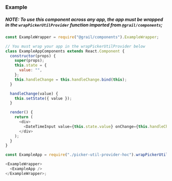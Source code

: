 ### Example

##### NOTE: To use this component across any app, the app must be wrapped in the `wrapPickerUtilProvider` function imported from `@grail/components`;

```js
const ExampleWrapper = require("@grail/components").ExampleWrapper;

// You must wrap your app in the wrapPickerUtilProvider below
class ExampleAppComponents extends React.Component {
  constructor(props) {
    super(props);
    this.state = {
      value: "",
    };
    this.handleChange = this.handleChange.bind(this);
  }

  handleChange(value) {
    this.setState({ value });
  }

  render() {
    return (
      <div>
        <DateTimeInput value={this.state.value} onChange={this.handleChange} label="Date & Time" />
      </div>
    );
  }
}

const ExampleApp = require("./picker-util-provider-hoc").wrapPickerUtilProvider(ExampleAppComponents);

<ExampleWrapper>
  <ExampleApp />
</ExampleWrapper>;
```
